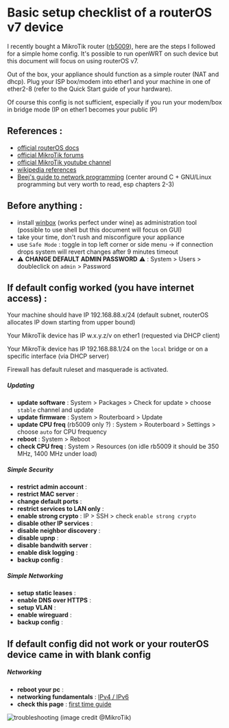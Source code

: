 # Basic setup checklist of a routerOS v7 device

I recently bought a MikroTik router ([rb5009](https://mikrotik.com/product/rb5009ug_s_in)), here are the steps I followed for a simple home config. It's possible to run openWRT on such device but this document will focus on using routerOS v7.

Out of the box, your appliance should function as a simple router (NAT and dhcp). Plug your ISP box/modem into ether1 and your machine in one of ether2-8 (refer to the Quick Start guide of your hardware).

Of course this config is not sufficient, especially if you run your modem/box in bridge mode (IP on ether1 becomes your public IP)

## References :

- [official routerOS docs](https://help.mikrotik.com/docs/display/ROS/RouterOS)
- [official MikroTik forums](https://forum.mikrotik.com/)
- [official MikroTik youtube channel](https://www.youtube.com/mikrotik)
- [wikipedia references](https://en.wikipedia.org/wiki/Internet_protocol_suite#External_links)
- [Beej's guide to network programming](https://www.beej.us/guide/bgnet/) (center around C + GNU/Linux programming but very worth to read, esp chapters 2-3)

## Before anything :

- install [winbox](https://mikrotik.com/download) (works perfect under wine) as administration tool (possible to use shell but this document will focus on GUI)
- take your time, don't rush and misconfigure your appliance
- use `Safe Mode` : toggle in top left corner or side menu -> if connection drops system will revert changes after 9 minutes timeout
- ⚠️ __CHANGE DEFAULT ADMIN PASSWORD__ ⚠️ : System > Users > doubleclick on `admin` > Password

## If default config worked (you have internet access) :

Your machine should have IP 192.168.88.x/24 (default subnet, routerOS allocates IP down starting from upper bound)

Your MikroTik device has IP w.x.y.z/v on ether1 (requested via DHCP client)

Your MikroTik device has IP 192.168.88.1/24 on the `local` bridge or on a specific interface (via DHCP server)

Firewall has default ruleset and masquerade is activated.

##### Updating

- __update software__ : System > Packages > Check for update > choose `stable` channel and update
- __update firmware__ : System > Routerboard > Update
- __update CPU freq__ (rb5009 only ?) : System > Routerboard > Settings > choose `auto` for CPU frequency
- __reboot__ : System > Reboot
- __check CPU freq__ : System > Resources (on idle rb5009 it should be 350 MHz, 1400 MHz under load) 

##### Simple Security

- __restrict admin account__ :
- __restrict MAC server__ :
- __change default ports__ :
- __restrict services to LAN only__ :
-  __enable strong crypto__ : IP > SSH > check `enable strong crypto`
- __disable other IP services__ :
- __disable neighbor discovery__ :
- __disable upnp__ :
- __disable bandwith server__ :
- __enable disk logging__ :
- __backup config__ :

##### Simple Networking

- __setup static leases__ :
- __enable DNS over HTTPS__ :
- __setup VLAN__ :
- __enable wireguard__ :
- __backup config__ :

## If default config did not work or your routerOS device came in with blank config

##### Networking

- __reboot your pc__ :
- __networking fundamentals__ : [IPv4 / IPv6](https://help.mikrotik.com/docs/display/ROS/IPv4+and+IPv6+Fundamentals)
- __check this page__ : [first time guide](https://help.mikrotik.com/docs/display/ROS/First+Time+Configuration)


![troubleshooting](https://help.mikrotik.com/docs/download/attachments/328151/troubleshoot_if_ping_fails.jpg?version=1&modificationDate=1582275155077&api=v2)
(image credit @MikroTik)
